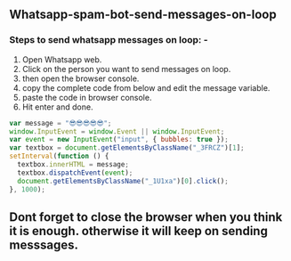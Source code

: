 ## Whatsapp-spam-bot-send-messages-on-loop

### Steps to send whatsapp messages on loop: -

1. Open Whatsapp web.
1. Click on the person you want to send messages on loop.
1. then open the browser console.
1. copy the complete code from below and edit the message variable.
1. paste the code in browser console.
1. Hit enter and done.

```javascript
var message = "😎😎😎😎😎";
window.InputEvent = window.Event || window.InputEvent;
var event = new InputEvent("input", { bubbles: true });
var textbox = document.getElementsByClassName("_3FRCZ")[1];
setInterval(function () {
  textbox.innerHTML = message;
  textbox.dispatchEvent(event);
  document.getElementsByClassName("_1U1xa")[0].click();
}, 1000);
```

## Dont forget to close the browser when you think it is enough. otherwise it will keep on sending messsages.
